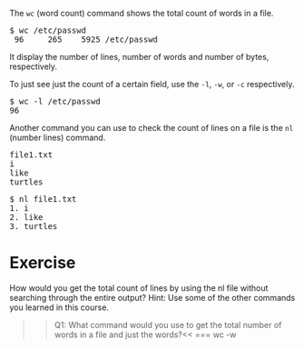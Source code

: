 The `wc` (word count) command shows the total count of words in a file. 

<pre>$ wc /etc/passwd
 96     265    5925 /etc/passwd
</pre>

It display the number of lines, number of words and number of bytes, respectively.

To just see just the count of a certain field, use the `-l`, `-w`, or `-c` respectively. 

<pre>$ wc -l /etc/passwd
96</pre>

Another command you can use to check the count of lines on a file is the `nl` (number lines) command. 

<pre>
file1.txt
i
like
turtles
</pre>

<pre>$ nl file1.txt
1. i
2. like
3. turtles
</pre>

# Exercise

How would you get the total count of lines by using the nl file without searching through the entire output? Hint: Use some of the other commands you learned in this course.

>>Q1: What command would you use to get the total number of words in a file and just the words?<<
=== wc -w
